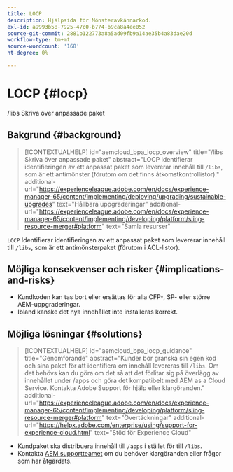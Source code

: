 ```yaml
---
title: LOCP
description: Hjälpsida för Mönsteravkännarkod.
exl-id: a9993b58-7925-47c0-b774-b9ca8a4ee052
source-git-commit: 2881b122773a8a5ad09fb9a14ae35b4a83dae20d
workflow-type: tm+mt
source-wordcount: '168'
ht-degree: 0%

---
```


# LOCP {#locp}

/libs Skriva över anpassade paket

## Bakgrund {#background}

>[!CONTEXTUALHELP]
>id="aemcloud_bpa_locp_overview"
>title="/libs Skriva över anpassade paket"
>abstract="LOCP identifierar identifieringen av ett anpassat paket som levererar innehåll till `/libs`, som är ett antimönster (förutom om det finns åtkomstkontrollistor)."
>additional-url="https://experienceleague.adobe.com/en/docs/experience-manager-65/content/implementing/deploying/upgrading/sustainable-upgrades" text="Hållbara uppgraderingar"
>additional-url="https://experienceleague.adobe.com/en/docs/experience-manager-65/content/implementing/developing/platform/sling-resource-merger#platform" text="Samla resurser"

`LOCP` Identifierar identifieringen av ett anpassat paket som levererar innehåll till `/libs`, som är ett antimönsterpaket (förutom i ACL-listor).

## Möjliga konsekvenser och risker {#implications-and-risks}

* Kundkoden kan tas bort eller ersättas för alla CFP-, SP- eller större AEM-uppgraderingar.
* Ibland kanske det nya innehållet inte installeras korrekt.

## Möjliga lösningar {#solutions}

>[!CONTEXTUALHELP]
>id="aemcloud_bpa_locp_guidance"
>title="Genomförande"
>abstract="Kunder bör granska sin egen kod och sina paket för att identifiera om innehåll levereras till `/libs`. Om det behövs kan du göra om det så att det förlitar sig på överlägg av innehållet under /apps och göra det kompatibelt med AEM as a Cloud Service. Kontakta Adobe Support för hjälp eller klargöranden."
>additional-url="https://experienceleague.adobe.com/en/docs/experience-manager-65/content/implementing/developing/platform/sling-resource-merger#platform" text="Övertäckningar"
>additional-url="https://helpx.adobe.com/enterprise/using/support-for-experience-cloud.html" text="Stöd för Experience Cloud"

* Kundpaket ska distribuera innehåll till `/apps` i stället för till `/libs`.
* Kontakta [AEM supportteamet](https://helpx.adobe.com/enterprise/using/support-for-experience-cloud.html) om du behöver klargöranden eller frågor som har åtgärdats.
